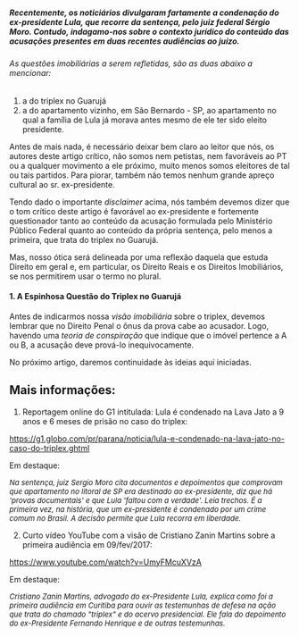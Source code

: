 
##### Recentemente, os noticiários divulgaram fartamente a condenação do ex-presidente Lula, que recorre da sentença, pelo juiz federal Sérgio Moro. Contudo, indagamo-nos sobre o contexto jurídico do conteúdo das acusações presentes em duas recentes audiências ao juízo.

###### As questões imobiliárias a serem refletidas, são as duas abaixo a mencionar:

1. a do triplex no Guarujá 
2. a do apartamento vizinho, em São Bernardo - SP, ao apartamento no qual a família de Lula já morava antes mesmo de ele ter sido eleito presidente.


Antes de mais nada, é necessário deixar bem claro ao leitor que nós, os autores deste artigo crítico, não somos nem petistas, nem favoráveis ao PT ou a qualquer movimento a ele próximo, muito menos somos eleitores de tal ou tais partidos. Para piorar, também não temos nenhum grande apreço cultural ao sr. ex-presidente.

Tendo dado o importante _disclaimer_ acima, nós também devemos dizer que o tom crítico deste artigo é favorável ao ex-presidente e fortemente questionador tanto ao conteúdo da acusação formulada pelo Ministério Público Federal quanto ao conteúdo da própria sentença, pelo menos a primeira, que trata do triplex no Guarujá.

Mas, nosso ótica será delineada por uma reflexão daquela que estuda Direito em geral e, em particular, os Direito Reais e os Direitos Imobiliários, se nos permitirem usar o termo no plural.

#### 1. A Espinhosa Questão do Triplex no Guarujá

Antes de indicarmos nossa _visão imobiliária_ sobre o triplex, devemos lembrar que no Direito Penal o ônus da prova cabe ao acusador. Logo, havendo uma _teoria de conspiração_ que indique que o imóvel pertence a A ou B, a acusação deve prová-lo inequivocamente.

No próximo artigo, daremos continuidade às ideias aqui iniciadas.



Mais informações:
-----------------

1) Reportagem online do G1 intitulada: Lula é condenado na Lava Jato a 9 anos e 6 meses de prisão no caso do triplex:

https://g1.globo.com/pr/parana/noticia/lula-e-condenado-na-lava-jato-no-caso-do-triplex.ghtml

Em destaque:

<cite style="font-size:small">
Na sentença, juiz Sergio Moro cita documentos e depoimentos que comprovam que apartamento no litoral de SP era destinado ao ex-presidente, diz que há 'provas documentais' e que Lula 'faltou com a verdade'. Leia trechos. É a primeira vez, na história, que um ex-presidente é condenado por um crime comum no Brasil. A decisão permite que Lula recorra em liberdade. 
</cite>

2) Curto vídeo YouTube com a visão de Cristiano Zanin Martins sobre a primeira audiência em 09/fev/2017:

https://www.youtube.com/watch?v=UmyFMcuXVzA

Em destaque:

<cite style="font-size:small">
Cristiano Zanin Martins, advogado do ex-Presidente Lula, explica como foi a primeira audiência em Curitiba para ouvir as testemunhas de defesa na ação que trata do chamado "triplex" e do acervo presidencial. Ele fala do depoimento do ex-Presidente Fernando Henrique e de outras testemunhas.
</cite>
